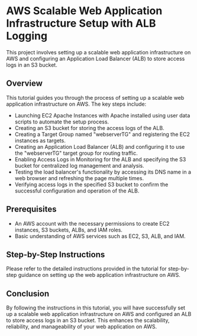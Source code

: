 # AWS Scalable Web Application Infrastructure Setup with ALB Logging

This project involves setting up a scalable web application infrastructure on AWS and configuring an Application Load Balancer (ALB) to store access logs in an S3 bucket.

## Overview

This tutorial guides you through the process of setting up a scalable web application infrastructure on AWS. The key steps include:

- Launching EC2 Apache Instances with Apache installed using user data scripts to automate the setup process.
- Creating an S3 bucket for storing the access logs of the ALB.
- Creating a Target Group named "webserverTG" and registering the EC2 instances as targets.
- Creating an Application Load Balancer (ALB) and configuring it to use the "webserverTG" target group for routing traffic.
- Enabling Access Logs in Monitoring for the ALB and specifying the S3 bucket for centralized log management and analysis.
- Testing the load balancer's functionality by accessing its DNS name in a web browser and refreshing the page multiple times.
- Verifying access logs in the specified S3 bucket to confirm the successful configuration and operation of the ALB.

## Prerequisites

- An AWS account with the necessary permissions to create EC2 instances, S3 buckets, ALBs, and IAM roles.
- Basic understanding of AWS services such as EC2, S3, ALB, and IAM.

## Step-by-Step Instructions

Please refer to the detailed instructions provided in the tutorial for step-by-step guidance on setting up the web application infrastructure on AWS.

## Conclusion

By following the instructions in this tutorial, you will have successfully set up a scalable web application infrastructure on AWS and configured an ALB to store access logs in an S3 bucket. This enhances the scalability, reliability, and manageability of your web application on AWS.
